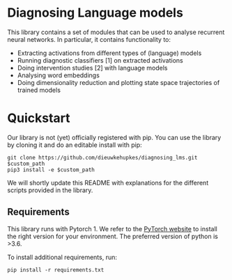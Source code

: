 # Diagnosing Language models

This library contains a set of modules that can be used to analyse recurrent neural networks.
In particular, it contains functionality to:
- Extracting activations from different types of (language) models
- Running diagnostic classifiers [1] on extracted activations
- Doing intervention studies [2] with language models
- Analysing word embeddings
- Doing dimensionality reduction and plotting state space trajectories of trained models

# Quickstart

Our library is not (yet) officially registered with pip. You can use the library by cloning it and do an editable install with pip:

```
git clone https://github.com/dieuwkehupkes/diagnosing_lms.git $custom_path
pip3 install -e $custom_path
```

We will shortly update this README with explanations for the different scripts provided in the library.


## Requirements

This library runs with Pytorch 1. We refer to the [PyTorch website](http://pytorch.org/) to install the right version for your environment.
The preferred version of python is >3.6.

To install additional requirements, run:

`pip install -r requirements.txt`
